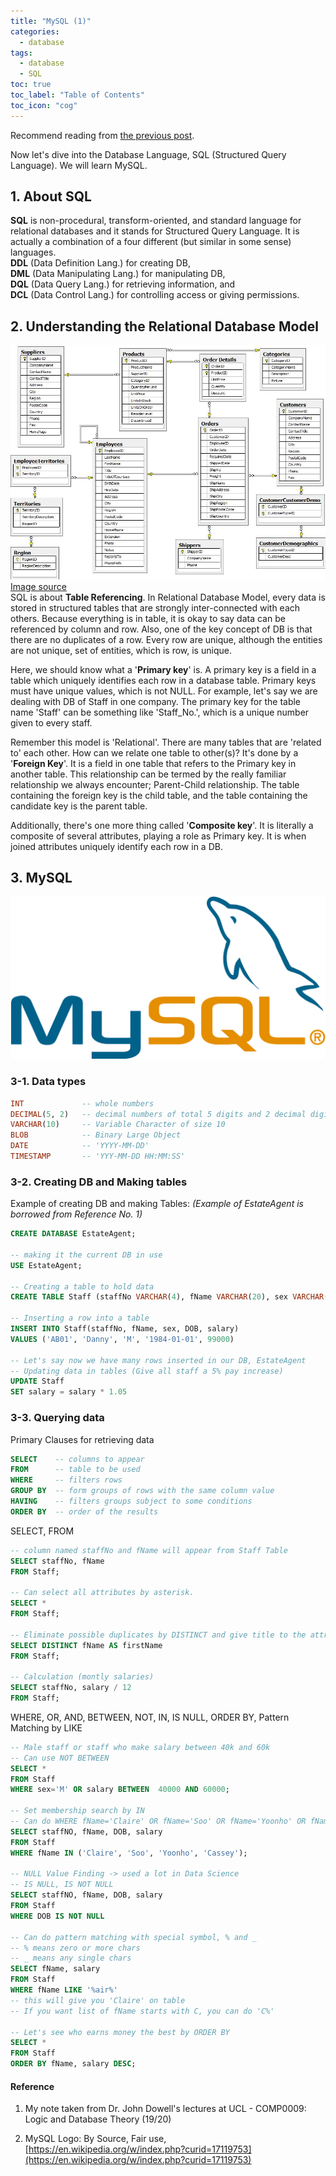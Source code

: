 ```yaml
---
title: "MySQL (1)"
categories:
  - database
tags:
  - database
  - SQL
toc: true
toc_label: "Table of Contents"
toc_icon: "cog"
---
```

Recommend reading from [the previous post](https://kimdanny.github.io/database/Introduction/).  

Now let's dive into the Database Language, SQL (Structured Query Language). We will learn MySQL.  

## 1. About SQL
**SQL** is non-procedural, transform-oriented, and standard language for relational databases and it stands for Structured Query Language.
It is actually a combination of a four different (but similar in some sense) languages.  
**DDL** (Data Definition Lang.) for creating DB,  
**DML** (Data Manipulating Lang.) for manipulating DB,  
**DQL** (Data Query Lang.) for retrieving information, and  
**DCL** (Data Control Lang.) for controlling access or giving permissions.

## 2. Understanding the Relational Database Model
![relational DB](/images/sql/relationalDB.jpg)   
[Image source](https://neo4j.com/developer/guide-sql-to-cypher/)  
SQL is about **Table Referencing**. In Relational Database Model, every data is stored in structured tables that are strongly inter-connected with each others.
Because everything is in table, it is okay to say data can be referenced by column and row. 
Also, one of the key concept of DB is that there are no duplicates of a row. Every row are unique, although the entities are not unique, set of entities, which is row, is unique.  

Here, we should know what a '**Primary key**' is. A primary key is a field in a table which uniquely identifies each row in a database table. 
Primary keys must have unique values, which is not NULL. For example, let's say we are dealing with DB of Staff in one company.
The primary key for the table name 'Staff' can be something like 'Staff_No.', which is a unique number given to every staff.  

Remember this model is 'Relational'. There are many tables that are 'related to' each other. How can we relate one table to other(s)?
It's done by a '**Foreign Key**'. It is a field in one table that refers to the Primary key in another table.
This relationship can be termed by the really familiar relationship we always encounter; Parent-Child relationship. 
The table containing the foreign key is the child table, and the table containing the candidate key is the parent table.  

Additionally, there's one more thing called '**Composite key**'. It is literally a composite of several attributes, playing a role as Primary key.
It is when joined attributes uniquely identify each row in a DB.


## 3. MySQL
[![mysql](/images/sql/MySQL.png)](https://www.mysql.com)

### 3-1. Data types
```sql
INT             -- whole numbers
DECIMAL(5, 2)   -- decimal numbers of total 5 digits and 2 decimal digits
VARCHAR(10)     -- Variable Character of size 10
BLOB            -- Binary Large Object
DATE            -- 'YYYY-MM-DD'
TIMESTAMP       -- 'YYY-MM-DD HH:MM:SS'
```

### 3-2. Creating DB and Making tables
Example of creating DB and making Tables: _(Example of EstateAgent is borrowed from Reference No. 1)_
```sql
CREATE DATABASE EstateAgent;

-- making it the current DB in use
USE EstateAgent;

-- Creating a table to hold data
CREATE TABLE Staff (staffNo VARCHAR(4), fName VARCHAR(20), sex VARCHAR(1), DOB DATE, salary DECIMAL(5, 2));

-- Inserting a row into a table
INSERT INTO Staff(staffNo, fName, sex, DOB, salary) 
VALUES ('AB01', 'Danny', 'M', '1984-01-01', 99000)

-- Let's say now we have many rows inserted in our DB, EstateAgent
-- Updating data in tables (Give all staff a 5% pay increase)
UPDATE Staff
SET salary = salary * 1.05
```


### 3-3. Querying data
Primary Clauses for retrieving data 
```sql
SELECT    -- columns to appear
FROM      -- table to be used
WHERE     -- filters rows
GROUP BY  -- form groups of rows with the same column value
HAVING    -- filters groups subject to some conditions
ORDER BY  -- order of the results
```

SELECT, FROM
```sql
-- column named staffNo and fName will appear from Staff Table
SELECT staffNo, fName
FROM Staff;

-- Can select all attributes by asterisk.
SELECT *
FROM Staff;

-- Eliminate possible duplicates by DISTINCT and give title to the attribute by AS
SELECT DISTINCT fName AS firstName
FROM Staff;

-- Calculation (montly salaries)
SELECT staffNo, salary / 12
FROM Staff;
```

WHERE, OR, AND, BETWEEN, NOT, IN, IS NULL, ORDER BY, Pattern Matching by LIKE 
```sql
-- Male staff or staff who make salary between 40k and 60k
-- Can use NOT BETWEEN
SELECT *
FROM Staff
WHERE sex='M' OR salary BETWEEN  40000 AND 60000;

-- Set membership search by IN
-- Can do WHERE fName='Claire' OR fName='Soo' OR fName='Yoonho' OR fName='Cassey', but a bit messy.
SELECT staffNO, fName, DOB, salary
FROM Staff
WHERE fName IN ('Claire', 'Soo', 'Yoonho', 'Cassey');

-- NULL Value Finding -> used a lot in Data Science
-- IS NULL, IS NOT NULL
SELECT staffNO, fName, DOB, salary
FROM Staff
WHERE DOB IS NOT NULL 

-- Can do pattern matching with special symbol, % and _
-- % means zero or more chars
-- _ means any single chars
SELECT fName, salary
FROM Staff
WHERE fName LIKE '%air%'
-- this will give you 'Claire' on table
-- If you want list of fName starts with C, you can do 'C%'

-- Let's see who earns money the best by ORDER BY
SELECT *
FROM Staff
ORDER BY fName, salary DESC;
```



#### Reference
1. My note taken from Dr. John Dowell's lectures at UCL - COMP0009: Logic and Database Theory (19/20)

2. MySQL Logo: By Source, Fair use, [https://en.wikipedia.org/w/index.php?curid=17119753](https://en.wikipedia.org/w/index.php?curid=17119753)